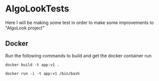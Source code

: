 # AlgoLookTests
Here I will be making some test in order to make some improvements to "AlgoLook project"


## Docker

Run the following commands to build and get the docker container run

`docker build -t app:v1 .`

`docker run -i -t app:v1 /bin/bash`

